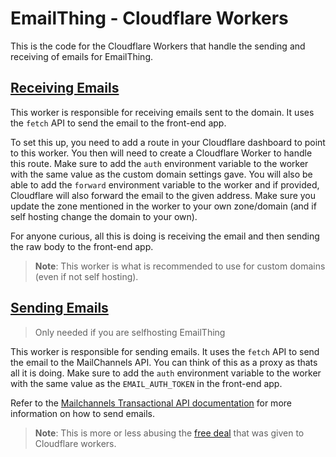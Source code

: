# EmailThing - Cloudflare Workers

This is the code for the Cloudflare Workers that handle the sending and receiving of emails for EmailThing.

## [Receiving Emails](./receiving-emails.js)

This worker is responsible for receiving emails sent to the domain. It uses the `fetch` API to send the email to the front-end app.

To set this up, you need to add a route in your Cloudflare dashboard to point to this worker. You then will need to create a Cloudflare Worker to handle this route. Make sure to add the `auth` environment variable to the worker with the same value as the custom domain settings gave. You will also be able to add the `forward` environment variable to the worker and if provided, Cloudflare will also forward the email to the given address. Make sure you update the zone mentioned in the worker to your own zone/domain (and if self hosting change the domain to your own).

For anyone curious, all this is doing is receiving the email and then sending the raw body to the front-end app.

> **Note**: This worker is what is recommended to use for custom domains (even if not self hosting).

## [Sending Emails](./sending-emails.js)

> Only needed if you are selfhosting EmailThing

This worker is responsible for sending emails. It uses the `fetch` API to send the email to the MailChannels API. You can think of this as a proxy as thats all it is doing. Make sure to add the `auth` environment variable to the worker with the same value as the `EMAIL_AUTH_TOKEN` in the front-end app.

Refer to the [Mailchannels Transactional API documentation](https://api.mailchannels.net/tx/v1/documentation) for more information on how to send emails.

> **Note**: This is more or less abusing the [free deal](https://blog.cloudflare.com/sending-email-from-workers-with-mailchannels) that was given to Cloudflare workers.
